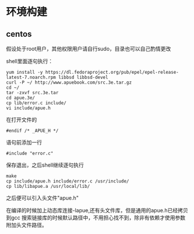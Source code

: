 # 环境构建

## centos

假设处于root用户，其他权限用户请自行sudo，目录也可以自己酌情更改

shell里面逐句执行：

```
yum install -y https://dl.fedoraproject.org/pub/epel/epel-release-latest-7.noarch.rpm libbsd libbsd-devel
curl -P ~/ http://www.apuebook.com/src.3e.tar.gz
cd ~/
tar -zxvf src.3e.tar
cd apue.3e/
cp lib/error.c include/
vi include/apue.h
```

在打开文件的

```
#endif /* _APUE_H */
```

语句前添加一行

```
#include "error.c"
```

保存退出，之后shell继续逐句执行

```
make
cp include/apue.h include/error.c /usr/include/
cp lib/libapue.a /usr/local/lib/
```

之后便可以引入头文件"apue.h"

在编译的时候加上动态库连接-lapue,还有头文件库，但是通用的apue.h已经拷贝到gcc
搜索链接库的时候默认路径中，不用担心找不到，除非有依赖才使用参数附加头文件路径。
